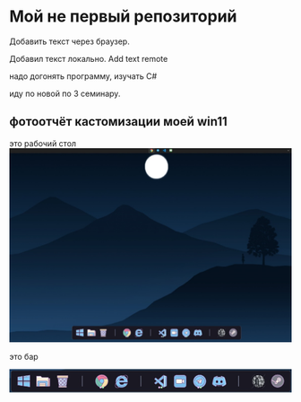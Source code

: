 ﻿# Мой не первый репозиторий

Добавить текст через браузер.

Добавил текст локально. Add text remote

надо догонять программу, изучать С#

иду по новой по 3 семинару.

## фотоотчёт кастомизации моей win11

это рабочий стол
![это рабочий стол](desktop.jpg)

это бар

![это бар](bar.jpg)
